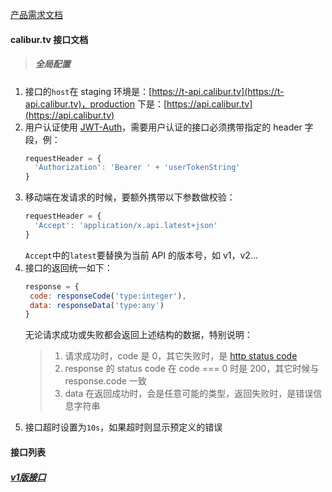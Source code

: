 [产品需求文档](/)
#### calibur.tv 接口文档

> ##### 全局配置

1. 接口的`host`在 staging 环境是：[https://t-api.calibur.tv](https://t-api.calibur.tv)，production 下是：[https://api.calibur.tv](https://api.calibur.tv)
2. 用户认证使用 [JWT-Auth](https://auth0.com/docs/jwt)，需要用户认证的接口必须携带指定的 header 字段，例：
    ```javascript
    requestHeader = {
      'Authorization': 'Bearer ' + 'userTokenString'
    }
    ```
3. 移动端在发请求的时候，要额外携带以下参数做校验：
    ```javascript
    requestHeader = {
      'Accept': 'application/x.api.latest+json'
    }
    ```
    `Accept`中的`latest`要替换为当前 API 的版本号，如 v1，v2...
4. 接口的返回统一如下：
    ```javascript
    response = {
     code: responseCode('type:integer'),
     data: responseData('type:any')
    }
    ```
    无论请求成功或失败都会返回上述结构的数据，特别说明：
    > 1. 请求成功时，code 是 0，其它失败时，是 [http status code](https://baike.baidu.com/item/HTTP%E7%8A%B6%E6%80%81%E7%A0%81/5053660?fr=aladdin&fromid=11296236&fromtitle=HTTP+Status+Code) <br/>
    > 2. response 的 status code 在 code === 0 时是 200，其它时候与 response.code 一致 <br/>
    > 4. data 在返回成功时，会是任意可能的类型，返回失败时，是错误信息字符串
5. 接口超时设置为`10s`，如果超时则显示预定义的错误

#### 接口列表
##### [v1版接口](/api/v1/index)